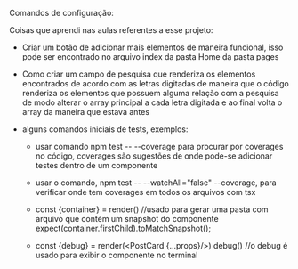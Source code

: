 Comandos de configuração:



Coisas que aprendi nas aulas referentes a esse projeto:

  - Criar um botão de adicionar mais elementos de maneira funcional, isso pode ser encontrado no arquivo index da pasta Home da pasta pages

  - Como criar um campo de pesquisa que renderiza os elementos encontrados de acordo com as letras digitadas de maneira que o código renderiza os elementos que possuem alguma relação com a pesquisa de modo alterar o array principal a cada letra digitada e ao final volta o array da maneira que estava antes

  - alguns comandos iniciais de tests, exemplos:

    - usar comando npm test -- --coverage para procurar por coverages no código, coverages são sugestões de onde pode-se adicionar testes dentro de um componente

    - usar o comando, npm test -- --watchAll="false" --coverage, para verificar onde tem coverages em todos os arquivos com tsx

    -  const {container} = render(<AddPostButton title="add more posts" disabled=   {false} click={fn}/>)
    //usado para gerar uma pasta com arquivo que contém um snapshot do componente
    expect(container.firstChild).toMatchSnapshot();

    - const {debug} = render(<PostCard {...props}/>)
      debug()
      //o debug é usado para exibir o componente no terminal

